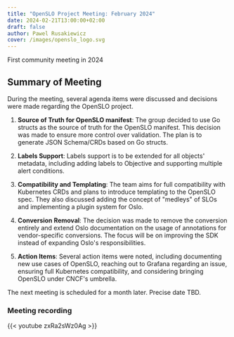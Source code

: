 ```yaml
---
title: "OpenSLO Project Meeting: February 2024"
date: 2024-02-21T13:00:00+02:00
draft: false
author: Pawel Rusakiewicz
cover: /images/openslo_logo.svg
---
```

First community meeting in 2024

## Summary of Meeting

During the meeting, several agenda items were discussed and decisions were made regarding the OpenSLO project.

1. **Source of Truth for OpenSLO manifest**:
   The group decided to use Go structs as the source of truth for the OpenSLO manifest. This decision was made to ensure more control over validation. The plan is to generate JSON Schema/CRDs based on Go structs.

2. **Labels Support**:
   Labels support is to be extended for all objects' metadata, including adding labels to Objective and supporting multiple alert conditions.

3. **Compatibility and Templating**:
   The team aims for full compatibility with Kubernetes CRDs and plans to introduce templating to the OpenSLO spec. They also discussed adding the concept of "medleys" of SLOs and implementing a plugin system for Oslo.

4. **Conversion Removal**:
   The decision was made to remove the conversion entirely and extend Oslo documentation on the usage of annotations for vendor-specific conversions. The focus will be on improving the SDK instead of expanding Oslo's responsibilities.

5. **Action Items**:
   Several action items were noted, including documenting new use cases of OpenSLO, reaching out to Grafana regarding an issue, ensuring full Kubernetes compatibility, and considering bringing OpenSLO under CNCF's umbrella.

The next meeting is scheduled for a month later. Precise date TBD.

### Meeting recording
{{< youtube zxRa2sWz0Ag >}}